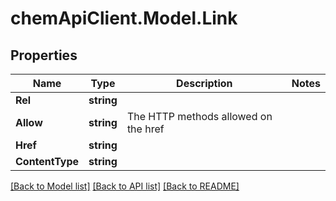 # chemApiClient.Model.Link
## Properties

Name | Type | Description | Notes
------------ | ------------- | ------------- | -------------
**Rel** | **string** |  | 
**Allow** | **string** | The HTTP methods allowed on the href | 
**Href** | **string** |  | 
**ContentType** | **string** |  | 

[[Back to Model list]](../README.md#documentation-for-models) [[Back to API list]](../README.md#documentation-for-api-endpoints) [[Back to README]](../README.md)

